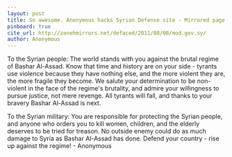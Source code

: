 ```yaml
---
layout: post
title: So awesome. Anonymous hacks Syrian Defense site - Mirrored page
pinboard: true
cite_url: http://zonehmirrors.net/defaced/2011/08/08/mod.gov.sy/
author: Anonymous
---
```

To the Syrian people: The world stands with you against the brutal regime of Bashar Al-Assad. Know that time and history are on your side - tyrants use violence because they have nothing else, and the more violent they are, the more fragile they become. We salute your determination to be non-violent in the face of the regime's brutality, and admire your willingness to pursue justice, not mere revenge. All tyrants will fall, and thanks to your bravery Bashar Al-Assad is next.
  
To the Syrian military: You are responsible for protecting the Syrian people, and anyone who orders you to kill women, children, and the elderly deserves to be tried for treason. No outside enemy could do as much damage to Syria as Bashar Al-Assad has done. Defend your country - rise up against the regime! - Anonymous  

